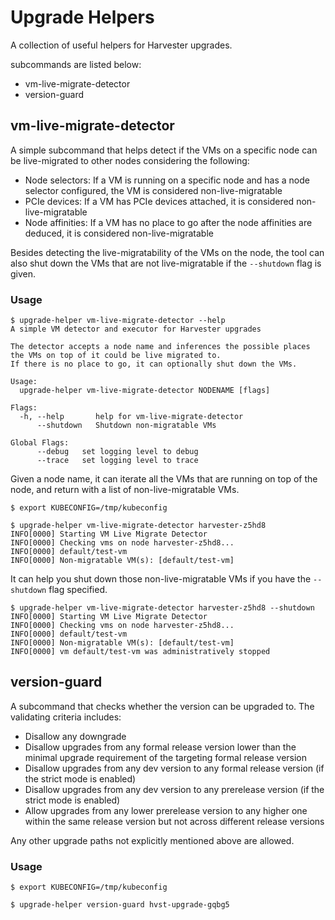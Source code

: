 # Upgrade Helpers

A collection of useful helpers for Harvester upgrades.

subcommands are listed below:

- vm-live-migrate-detector
- version-guard

## vm-live-migrate-detector

A simple subcommand that helps detect if the VMs on a specific node can be live-migrated to other nodes considering the following:

- Node selectors: If a VM is running on a specific node and has a node selector configured, the VM is considered non-live-migratable
- PCIe devices: If a VM has PCIe devices attached, it is considered non-live-migratable
- Node affinities: If a VM has no place to go after the node affinities are deduced, it is considered non-live-migratable

Besides detecting the live-migratability of the VMs on the node, the tool can also shut down the VMs that are not live-migratable if the `--shutdown` flag is given.

### Usage

```shell
$ upgrade-helper vm-live-migrate-detector --help
A simple VM detector and executor for Harvester upgrades

The detector accepts a node name and inferences the possible places the VMs on top of it could be live migrated to.
If there is no place to go, it can optionally shut down the VMs.

Usage:
  upgrade-helper vm-live-migrate-detector NODENAME [flags]

Flags:
  -h, --help       help for vm-live-migrate-detector
      --shutdown   Shutdown non-migratable VMs

Global Flags:
      --debug   set logging level to debug
      --trace   set logging level to trace
```

Given a node name, it can iterate all the VMs that are running on top of the node, and return with a list of non-live-migratable VMs.

```shell
$ export KUBECONFIG=/tmp/kubeconfig

$ upgrade-helper vm-live-migrate-detector harvester-z5hd8
INFO[0000] Starting VM Live Migrate Detector
INFO[0000] Checking vms on node harvester-z5hd8...
INFO[0000] default/test-vm
INFO[0000] Non-migratable VM(s): [default/test-vm]
```

It can help you shut down those non-live-migratable VMs if you have the `--shutdown` flag specified.

```shell
$ upgrade-helper vm-live-migrate-detector harvester-z5hd8 --shutdown
INFO[0000] Starting VM Live Migrate Detector
INFO[0000] Checking vms on node harvester-z5hd8...
INFO[0000] default/test-vm
INFO[0000] Non-migratable VM(s): [default/test-vm]
INFO[0000] vm default/test-vm was administratively stopped
```

## version-guard

A subcommand that checks whether the version can be upgraded to. The validating criteria includes:

- Disallow any downgrade
- Disallow upgrades from any formal release version lower than the minimal upgrade requirement of the targeting formal release version
- Disallow upgrades from any dev version to any formal release version (if the strict mode is enabled)
- Disallow upgrades from any dev version to any prerelease version (if the strict mode is enabled)
- Allow upgrades from any lower prerelease version to any higher one within the same release version but not across different release versions

Any other upgrade paths not explicitly mentioned above are allowed.

### Usage

```shell
$ export KUBECONFIG=/tmp/kubeconfig

$ upgrade-helper version-guard hvst-upgrade-gqbg5
```